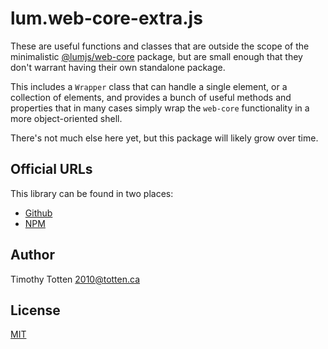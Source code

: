 # lum.web-core-extra.js

These are useful functions and classes that are outside the scope of the
minimalistic [@lumjs/web-core] package, but are small enough that they 
don't warrant having their own standalone package.

This includes a `Wrapper` class that can handle a single element,
or a collection of elements, and provides a bunch of useful
methods and properties that in many cases simply wrap the `web-core` 
functionality in a more object-oriented shell.
 
There's not much else here yet, but this package will likely grow over time.

## Official URLs

This library can be found in two places:

 * [Github](https://github.com/supernovus/lum.web-core-extra.js)
 * [NPM](https://www.npmjs.com/package/@lumjs/web-core-extra)

## Author

Timothy Totten <2010@totten.ca>

## License

[MIT](https://spdx.org/licenses/MIT.html)


[@lumjs/web-core]: https://github.com/supernovus/lum.web-core.js
